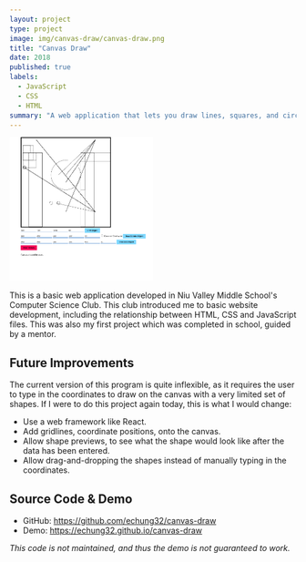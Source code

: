 ```yaml
---
layout: project
type: project
image: img/canvas-draw/canvas-draw.png
title: "Canvas Draw"
date: 2018
published: true
labels:
  - JavaScript
  - CSS
  - HTML
summary: "A web application that lets you draw lines, squares, and circles on a canvas using coordinates."
---
```


<img width="50%" class="py-4 img-fluid" src="../img/canvas-draw/canvas-draw.png">

This is a basic web application developed in Niu Valley Middle School's Computer Science Club. This club introduced me to basic website development, including the relationship between HTML, CSS and JavaScript files. This was also my first project which was completed in school, guided by a mentor.

## Future Improvements
The current version of this program is quite inflexible, as it requires the user to type in the coordinates to draw on the canvas with a very limited set of shapes. If I were to do this project again today, this is what I would change:

- Use a web framework like React.
- Add gridlines, coordinate positions, onto the canvas.
- Allow shape previews, to see what the shape would look like after the data has been entered.
- Allow drag-and-dropping the shapes instead of manually typing in the coordinates.

## Source Code & Demo
- GitHub: <a href="https://github.com/echung32/canvas-draw">https://github.com/echung32/canvas-draw</a>
- Demo: <a href="https://echung32.github.io/canvas-draw">https://echung32.github.io/canvas-draw</a>

*This code is not maintained, and thus the demo is not guaranteed to work.*